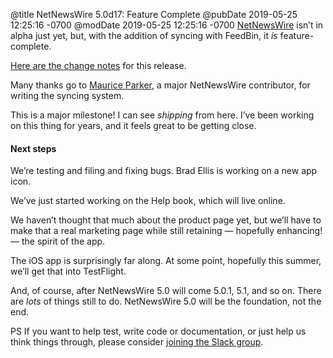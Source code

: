 @title NetNewsWire 5.0d17: Feature Complete
@pubDate 2019-05-25 12:25:16 -0700
@modDate 2019-05-25 12:25:16 -0700
[NetNewsWire](https://ranchero.com/netnewswire/) isn’t in alpha just yet, but, with the addition of syncing with FeedBin, it *is* feature-complete.

[Here are the change notes](https://nnw.ranchero.com/2019/05/25/netnewswire-d.html) for this release.

Many thanks go to [Maurice Parker](https://github.com/vincode-io), a major NetNewsWire contributor, for writing the syncing system.

This is a major milestone! I can see *shipping* from here. I’ve been working on this thing for years, and it feels great to be getting close.

#### Next steps

We’re testing and filing and fixing bugs. Brad Ellis is working on a new app icon.

We’ve just started working on the Help book, which will live online.

We haven’t thought that much about the product page yet, but we’ll have to make that a real marketing page while still retaining — hopefully enhancing! — the spirit of the app.

The iOS app is surprisingly far along. At some point, hopefully this summer, we’ll get that into TestFlight.

And, of course, after NetNewsWire 5.0 will come 5.0.1, 5.1, and so on. There are *lots* of things still to do. NetNewsWire 5.0 will be the foundation, not the end.

PS If you want to help test, write code or documentation, or just help us think things through, please consider [joining the Slack group](https://netnewswire.slack.com/join/shared_invite/enQtNjM4MDA1MjQzMDkzLTNlNjBhOWVhYzdhYjA4ZWFhMzQ1MTUxYjU0NTE5ZGY0YzYwZWJhNjYwNTNmNTg2NjIwYWY4YzhlYzk5NmU3ZTc).
